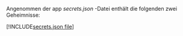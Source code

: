 Angenommen der app *secrets.json* -Datei enthält die folgenden zwei Geheimnisse:

[!INCLUDE[secrets.json file](secrets-json-file.md)]